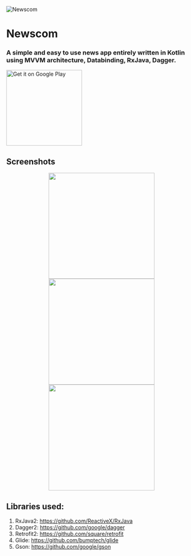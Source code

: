 ![Newscom](https://github.com/ansh94/Newscom/blob/master/app/src/main/res/mipmap-xhdpi/ic_newsly.png "Logo")

# Newscom
### A simple and easy to use news app entirely written in Kotlin using MVVM architecture, Databinding, RxJava, Dagger.

<a href='https://play.google.com/store/apps/details?id=com.anshdeep.newsly&pcampaignid=MKT-Other-global-all-co-prtnr-py-PartBadge-Mar2515-1'><img width=200 alt='Get it on Google Play' src='https://play.google.com/intl/en_us/badges/images/generic/en_badge_web_generic.png'/></a>

## Screenshots

<p align="center">
  <img src="https://github.com/ansh94/Newscom/blob/master/graphics/screen1.jpg" width="280">
  <img src="https://github.com/ansh94/Newscom/blob/master/graphics/screen2.jpg" width="280">
  <img src="https://github.com/ansh94/Newscom/blob/master/graphics/screen3.jpg" width="280">
</p>

## Libraries used:
1. RxJava2: https://github.com/ReactiveX/RxJava
2. Dagger2: https://github.com/google/dagger
3. Retrofit2: https://github.com/square/retrofit
4. Glide: https://github.com/bumptech/glide
5. Gson: https://github.com/google/gson
